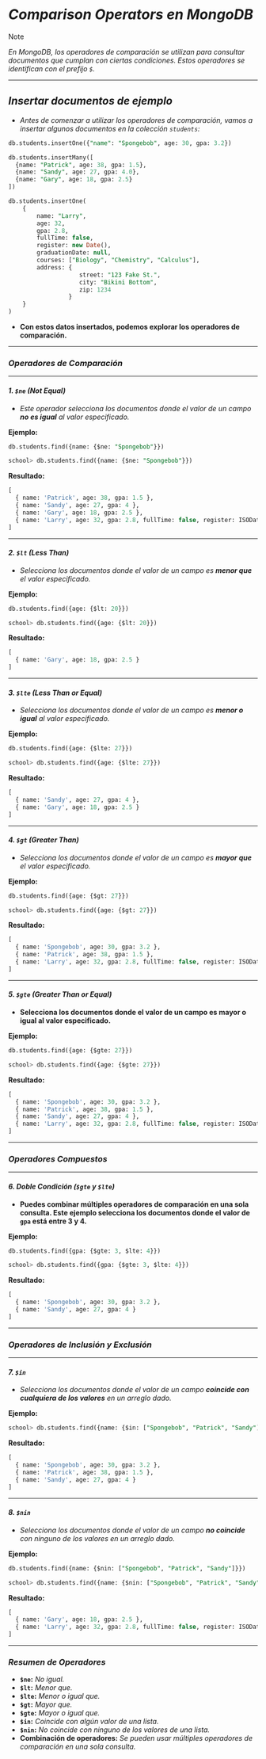<!-- Autor: Daniel Benjamin Perez Morales -->
<!-- GitHub: https://github.com/D4nitrix13 -->
<!-- GitLab: https://gitlab.com/D4nitrix13 -->
<!-- Correo electrónico: danielperezdev@proton.me -->

# ***Comparison Operators en MongoDB***

> [!NOTE]
> *En MongoDB, los operadores de comparación se utilizan para consultar documentos que cumplan con ciertas condiciones. Estos operadores se identifican con el prefijo `$`.*

---

## ***Insertar documentos de ejemplo***

- *Antes de comenzar a utilizar los operadores de comparación, vamos a insertar algunos documentos en la colección `students`:*

```sql
db.students.insertOne({"name": "Spongebob", age: 30, gpa: 3.2})

db.students.insertMany([
  {name: "Patrick", age: 38, gpa: 1.5},
  {name: "Sandy", age: 27, gpa: 4.0},
  {name: "Gary", age: 18, gpa: 2.5}
])

db.students.insertOne(
    {
        name: "Larry",
        age: 32,
        gpa: 2.8,
        fullTime: false,
        register: new Date(),
        graduationDate: null,
        courses: ["Biology", "Chemistry", "Calculus"],
        address: {
                    street: "123 Fake St.",
                    city: "Bikini Bottom",
                    zip: 1234
                 }
    }
)
```

- **Con estos datos insertados, podemos explorar los operadores de comparación.**

---

### ***Operadores de Comparación***

---

#### ***1. `$ne` (Not Equal)***

- *Este operador selecciona los documentos donde el valor de un campo **no es igual** al valor especificado.*

**Ejemplo:**

```sql
db.students.find({name: {$ne: "Spongebob"}})
```

```sql
school> db.students.find({name: {$ne: "Spongebob"}})
```

**Resultado:**

```sql
[
  { name: 'Patrick', age: 38, gpa: 1.5 },
  { name: 'Sandy', age: 27, gpa: 4 },
  { name: 'Gary', age: 18, gpa: 2.5 },
  { name: 'Larry', age: 32, gpa: 2.8, fullTime: false, register: ISODate('2024-09-21T19:26:54.025Z'), graduationDate: null, courses: [ 'Biology', 'Chemistry', 'Calculus' ], address: { street: '123 Fake St.', city: 'Bikini Bottom', zip: 1234 } }
]
```

---

#### ***2. `$lt` (Less Than)***

- *Selecciona los documentos donde el valor de un campo es **menor que** el valor especificado.*

**Ejemplo:**

```sql
db.students.find({age: {$lt: 20}})
```

```sql
school> db.students.find({age: {$lt: 20}})
```

**Resultado:**

```sql
[
  { name: 'Gary', age: 18, gpa: 2.5 }
]
```

---

#### ***3. `$lte` (Less Than or Equal)***

- *Selecciona los documentos donde el valor de un campo es **menor o igual** al valor especificado.*

**Ejemplo:**

```sql
db.students.find({age: {$lte: 27}})
```

```sql
school> db.students.find({age: {$lte: 27}})
```

**Resultado:**

```sql
[
  { name: 'Sandy', age: 27, gpa: 4 },
  { name: 'Gary', age: 18, gpa: 2.5 }
]
```

---

#### ***4. `$gt` (Greater Than)***

- *Selecciona los documentos donde el valor de un campo es **mayor que** el valor especificado.*

**Ejemplo:**

```sql
db.students.find({age: {$gt: 27}})
```

```sql
school> db.students.find({age: {$gt: 27}})
```

**Resultado:**

```sql
[
  { name: 'Spongebob', age: 30, gpa: 3.2 },
  { name: 'Patrick', age: 38, gpa: 1.5 },
  { name: 'Larry', age: 32, gpa: 2.8, fullTime: false, register: ISODate('2024-09-21T19:26:54.025Z'), graduationDate: null, courses: [ 'Biology', 'Chemistry', 'Calculus' ], address: { street: '123 Fake St.', city: 'Bikini Bottom', zip: 1234 } }
]
```

---

#### ***5. `$gte` (Greater Than or Equal)***

- **Selecciona los documentos donde el valor de un campo es **mayor o igual** al valor especificado.**

**Ejemplo:**

```sql
db.students.find({age: {$gte: 27}})
```

```sql
school> db.students.find({age: {$gte: 27}})
```

**Resultado:**

```sql
[
  { name: 'Spongebob', age: 30, gpa: 3.2 },
  { name: 'Patrick', age: 38, gpa: 1.5 },
  { name: 'Sandy', age: 27, gpa: 4 },
  { name: 'Larry', age: 32, gpa: 2.8, fullTime: false, register: ISODate('2024-09-21T19:26:54.025Z'), graduationDate: null, courses: [ 'Biology', 'Chemistry', 'Calculus' ], address: { street: '123 Fake St.', city: 'Bikini Bottom', zip: 1234 } }
]
```

---

### ***Operadores Compuestos***

---

#### ***6. Doble Condición (`$gte` y `$lte`)***

- **Puedes combinar múltiples operadores de comparación en una sola consulta. Este ejemplo selecciona los documentos donde el valor de `gpa` está entre 3 y 4.**

**Ejemplo:**

```sql
db.students.find({gpa: {$gte: 3, $lte: 4}})
```

```sql
school> db.students.find({gpa: {$gte: 3, $lte: 4}})
```

**Resultado:**

```sql
[
  { name: 'Spongebob', age: 30, gpa: 3.2 },
  { name: 'Sandy', age: 27, gpa: 4 }
]
```

---

### ***Operadores de Inclusión y Exclusión***

---

#### ***7. `$in`***

- *Selecciona los documentos donde el valor de un campo **coincide con cualquiera de los valores** en un arreglo dado.*

**Ejemplo:**

```sql
school> db.students.find({name: {$in: ["Spongebob", "Patrick", "Sandy"]}})
```

**Resultado:**

```sql
[
  { name: 'Spongebob', age: 30, gpa: 3.2 },
  { name: 'Patrick', age: 38, gpa: 1.5 },
  { name: 'Sandy', age: 27, gpa: 4 }
]
```

---

#### ***8. `$nin`***

- *Selecciona los documentos donde el valor de un campo **no coincide** con ninguno de los valores en un arreglo dado.*

**Ejemplo:**

```sql
db.students.find({name: {$nin: ["Spongebob", "Patrick", "Sandy"]}})
```

```sql
school> db.students.find({name: {$nin: ["Spongebob", "Patrick", "Sandy"]}})
```

**Resultado:**

```sql
[
  { name: 'Gary', age: 18, gpa: 2.5 },
  { name: 'Larry', age: 32, gpa: 2.8, fullTime: false, register: ISODate('2024-09-21T19:26:54.025Z'), graduationDate: null, courses: [ 'Biology', 'Chemistry', 'Calculus' ], address: { street: '123 Fake St.', city: 'Bikini Bottom', zip: 1234 } }
]
```

---

### ***Resumen de Operadores***

- **`$ne`:** *No igual.*
- **`$lt`:** *Menor que.*
- **`$lte`:** *Menor o igual que.*
- **`$gt`:** *Mayor que.*
- **`$gte`:** *Mayor o igual que.*
- **`$in`:** *Coincide con algún valor de una lista.*
- **`$nin`:** *No coincide con ninguno de los valores de una lista.*
- **Combinación de operadores:** *Se pueden usar múltiples operadores de comparación en una sola consulta.*
